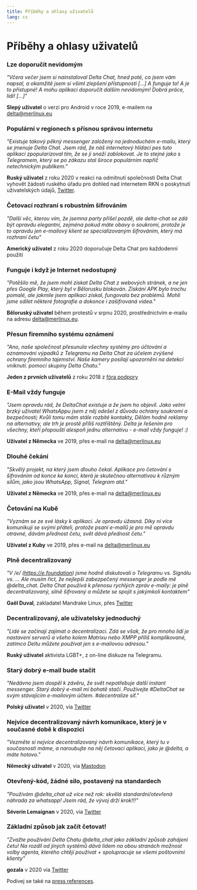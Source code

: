 ```yaml
---
title: Příběhy a ohlasy uživatelů
lang: cs
---
```


# Příběhy a ohlasy uživatelů


### Lze doporučit nevidomým

_"Včera večer jsem si nainstaloval Delta Chat, hned poté, co jsem vám napsal,
a okamžitě jsem si všiml zlepšení přístupnosti [...]
A funguje to! A je to přístupné! A mohu aplikaci doporučit dalším nevidomým! 
Dobrá práce, lidi! [...]"_

**Slepý uživatel** o verzi pro Android v roce 2019, e-mailem na delta@merlinux.eu

### Populární v regionech s přísnou správou internetu

_"Existuje takový pěkný messenger založený na jednoduchém e-mailu, který se jmenuje Delta Chat. Jsem rád, že náš internetový hlídací pes tuto aplikaci zpopularizoval tím, že se ji snaží zablokovat. Je to stejné jako s Telegramem, který se po zákazu stal široce populárním napříč netechnickým publikem."_

**Ruský uživatel** z roku 2020 v reakci na odmítnutí společnosti Delta Chat vyhovět žádosti ruského úřadu pro dohled nad internetem RKN o poskytnutí uživatelských údajů, [Twitter](https://twitter.com/Alex0s/status/1256841124427313153).

### Četovací rozhraní s robustním šifrováním

_"Další věc, kterou vím, že jsemna party přišel pozdě, ale delta-chat se zdá být opravdu elegantní, zejména pokud máte obavy o soukromí, protože je to opravdu jen e-mailový klient se specializovaným šifrováním, který má rozhraní četu"_

**Americký uživatel** z roku 2020 doporučuje Delta Chat pro každodenní použití

### Funguje i když je Internet nedostupný

_"Potěšilo mě, že jsem mohl získat Delta Chat z webových stránek, a ne jen přes Google Play, který byl v Bělorusku blokován. Získání APK bylo trochu pomalé, ale jakmile jsem aplikaci získal, fungovala bez problémů. Mohli jsme sdílet některé fotografie a dokonce i zašifrovaná videa."_ 

**Běloruský uživatel** během protestů v srpnu 2020, prostřednictvím e-mailu na adresu delta@merlinux.eu.

### Přesun firemního systému oznámení

_"Ano, naše společnost přesunula
všechny systémy pro účtování a oznamování výpadků
z Telegramu na Delta Chat
za účelem zvýšené ochrany firemního tajemství.
Naše kamery posílají upozornění na detekci vniknutí.
pomocí skupiny Delta Chatu."_

**Jeden z prvních uživatelů** z roku 2018 z [fóra podpory](https://support.delta.chat/t/clear-chat-function/163/8)


### E-Mail vždy funguje

_"Jsem opravdu rád, že DeltaChat existuje a že jsem ho objevil.
Jako velmi brzký uživatel WhatsAppu jsem z něj odešel z důvodu ochrany soukromí a bezpečnosti;
Kvůli tomu mám stále rozbité kontakty,
Dělám hodně reklamy na alternativy, ale trh je prostě příliš roztříštěný.
Delta je řešením pro všechny, kteří přopouští alespoň jednu
alternativu - e-mail vždy funguje! :)_

**Uživatel z Německa** ve 2019, přes e-mail na delta@merlinux.eu


### Dlouhé čekání

_"Skvělý projekt, na který jsem dlouho čekal.
Aplikace pro četování s šifrováním od konce ke konci, která je skutečnou alternativou k
různým silům, jako jsou WhatsApp, Signal, Telegram atd."_

**Uživatel z Německa** ve 2019, přes e-mail na delta@merlinux.eu


### Četování na Kubě

_"Vyznám se ze své lásky k aplikaci. Je opravdu úžasná.
Díky ní více komunikuji se svými přáteli, protože psaní e-mailů 
je pro mě opravdu otravné, dávám přednost četu, svět dává přednost četu."_

**Uživatel z Kuby** ve 2019, přes e-mail na delta@merlinux.eu


### Plně decentralizovaný

_"V /e/ (https://e.foundation) jsme hodně diskutovali o Telegramu vs. Signálu vs. ... 
Ale musím říct, že nejlepší zabezpečený messenger je podle mě @delta_chat.
Delta Chat používá k přenosu rychlých zpráv e-maily: 
je plně decentralizovaný, silně šifrovaný a můžete se spojit s jakýmkoli kontaktem"_

**Gaël Duval**, zakladatel Mandrake Linux, přes [Twitter](https://twitter.com/gael_duval/status/1122906779002777600)

### Decentralizovaný, ale uživatelsky jednoduchý

_"Lidé se začínají zajímat o decentralizaci. Zdá se však, že pro mnoho lidí je nastavení serverů a všeho kolem Matrixu nebo XMPP příliš komplikované, zatímco Deltu můžete používat jen s e-mailovou adresou."_

**Ruský uživatel** aktivista LGBT+, z on-line diskuze na Telegramu.

### Starý dobrý e-mail bude stačit

_"Nedávno jsem dospěl k závěru, 
že svět nepotřebuje další instant messenger.
Starý dobrý e-mail mi bohatě stačí.
Používejte #DeltaChat se svým stávajícím e-mailovým účtem. #decentralize síť."_

**Polský uživatel** v 2020, via [Twitter](https://twitter.com/MichalNarecki/status/1280820973902745600)


### Nejvíce decentralizovaný návrh komunikace, který je v současné době k dispozici

_"Vezměte si nejvíce decentralizovaný návrh komunikace, který tu v současnosti máme,
a naroubujte na něj četovací aplikaci, jako je @delta, a máte hotovo."_

**Německý uživatel** v 2020, via [Mastodon](https://mastodon.bayern/@binaryflo85/103273050438673883)


### Otevřený-kód, žádné silo, postavený na standardech

_"Používám @delta_chat už více než rok:
skvělá standardní/otevřená náhrada za whatsapp!
Jsem rád, že vývoj drží krok!!!"_

**Séverin Lemaignan** v 2020, via [Twitter](https://twitter.com/skadge/status/1276515066393878529)


### Základní způsob jak začít četovat!

_"Zvažte používání Delta Chatu @delta_chat jako základní způsob zahájení četu!
Na rozdíl od jiných systémů dává lidem na obou stranách
možnost volby agenta, kterého chtějí používat +
spolupracuje se všemi poštovními klienty"_

**gozala** v 2020 via [Twitter](https://twitter.com/gozala/status/1281346020664729600)


Podívej se také na [press references](references).

